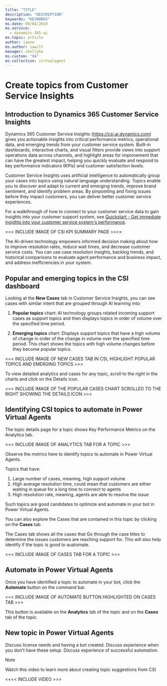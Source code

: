 ```yaml
---
title: "TITLE"
description: "DESCRIPTION"
keywords: "KEYWORDS"
ms.date: 09/04/2019
ms.service:
  - dynamics-365-ai
ms.topic: article
author: iaanw
ms.author: iawilt
manager: shellyha
ms.custom: "VA"
ms.collection: virtualagent
---
```


# Create topics from Customer Service Insights

## Introduction to Dynamics 365 Customer Service Insights

Dynamics 365 Customer Service Insights (https://csi.ai.dynamics.com) gives you actionable insights into critical performance metrics, operational data, and emerging trends from your customer service system. Built-in dashboards, interactive charts, and visual filters provide views into support operations data across channels, and highlight areas for improvement that can have the greatest impact, helping you quickly evaluate and respond to key performance indicators (KPIs) and customer satisfaction levels.

Customer Service Insights uses artificial intelligence to automatically group your cases into topics using natural language understanding. Topics enable you to discover and adapt to current and emerging trends, improve brand sentiment, and identify problem areas. By pinpointing and fixing issues before they impact customers, you can deliver better customer service experiences.

For a walkthrough of how to connect to your customer service data to gain insights into your customer support system, see [Quickstart - Get immediate insights into your customer service system's performance](https://docs.microsoft.com/en-us/dynamics365/ai/customer-service-insights/quickstart).

<<<  INCLUDE IMAGE OF CSI KPI SUMMARY PAGE >>>>

The AI-driven technology empowers informed decision making about how to improve resolution rates, reduce wait times, and decrease customer service costs. You can use case resolution insights, backlog trends, and historical comparisons to evaluate agent performance and business impact, and address inefficiencies in your system.


## Popular and emerging topics in the CSI dashboard

Looking at the **New Cases** tab in Customer Service Insights, you can see cases with similar intent that are grouped through AI learning into: 

1. **Popular topics** chart: AI technology groups related incoming support cases as support topics and then displays topics in order of volume over the specified time period.

2. **Emerging topics** chart: Displays support topics that have a high volume of change in order of the change in volume over the specified time period. This chart shows the topics with high volume changes before they become popular topics.

<<< INCLUDE IMAGE OF NEW CASES TAB IN CSI, HIGHLIGHT POPULAR TOPICS AND EMERGING TOPICS >>>

To view detailed analytics and cases for any topic, scroll to the right in the charts and click on the Details icon. 

<<< INCLUDE IMAGE OF THE POPULAR CASES CHART SCROLLED TO THE RIGHT SHOWING THE DETAILS ICON >>>


## Identifying CSI topics to automate in Power Virtual Agents

The topic details page for a topic shows Key Performance Metrics on the Analytics tab.

<<< INCLUDE IMAGE OF ANALYTICS TAB FOR A TOPIC >>>

Observe the metrics here to identify topics to automate in Power Virtual Agents.

Topics that have:
1. Large number of cases, meaning, high support volume
2. High average resolution time, could mean that customers are either waiting in queue for a long time to connect to agents
3. High resolution rate, meaning, agents are able to resolve the issue

Such topics are good candidates to optimize and automate in your bot in Power Virtual Agents.

You can also explore the Cases that are contained in this topic by clicking on the **Cases** tab. 

The Cases tab shows all the cases that Go through the case titles to determine the issues customers are reaching support for.  This will also help identify if the topic is good to auatomate.

<<< INCLUDE IMAGE OF CASES TAB FOR A TOPIC >>>


## Automate in Power Virtual Agents

Once you have identified a topic to automate in your bot, click the **Automate** button on the command bar. 

<<< INCLUDE IMAGE OF AUTOMATE BUTTON HIGHLIGHTED ON CASES TAB  >>>

This button is available on the **Analytics** tab of the topic and on the **Cases** tab of the topic.


## New topic in Power Virtual Agents

Discuss license needs and having a bot created. Discuss experience when you don't have these setup. Discuss experience of successful automation.


> [!NOTE]
>  
> Watch this video to learn more about creating topic suggestions from CSI 
>
> <<<< INCLUDE VIDEO  >>>



